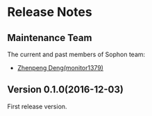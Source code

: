 # Release Notes

## Maintenance Team

The current and past members of Sophon team:

- [Zhenpeng Deng(monitor1379)](https://github.com/monitor1379)


## Version 0.1.0(2016-12-03)

First release version.